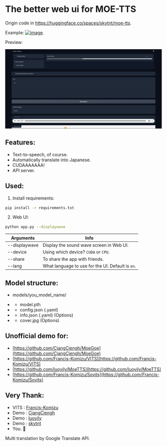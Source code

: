 # The better web ui for MOE-TTS
Origin code in https://huggingface.co/spaces/skytnt/moe-tts.

Example: [![image](https://colab.research.google.com/assets/colab-badge.svg)](https://colab.research.google.com/drive/1oNJiT_e19E3GOprrcSP00gJN_0ZSBERV?usp=sharing).

Preview:

![](preview.png)

## Features:
- Text-to-speech, of course.
- Automatically translate into Japanese.
- CUDAAAAAAA! 
- API server.

## Used:

1. Install requirements:

```bash
pip install -r requirements.txt
```

2. Web UI:

```bash
python app.py --displaywave
```

| Arguments     | Info |
|---------------| ----------|
| --displaywave | Display the sound wave screen in Web UI. |
| --device | Using which device? `CUDA` or `CPU`. |
| --share | To share the app with friends. |
| --lang | What language to use for the UI. Default is `en`. |

## Model structure:

+ models/you_model_name/
- - model.pth
- - config.json (.yaml)
- - info.json (.yaml) (Options)
- - cover.jpg (Options)

## Unofficial demo for:

- [https://github.com/CjangCjengh/MoeGoe](https://github.com/CjangCjengh/MoeGoe)
- [https://github.com/Francis-Komizu/VITS](https://github.com/Francis-Komizu/VITS)
- [https://github.com/luoyily/MoeTTS](https://github.com/luoyily/MoeTTS)
- [https://github.com/Francis-Komizu/Sovits](https://github.com/Francis-Komizu/Sovits) <br>

## Very Thank:

- VITS : [Francis-Komizu](https://github.com/Francis-Komizu/VITS)
- Demo : [CjangCjengh](https://github.com/CjangCjengh/MoeGoe)
- Demo : [luoyily](https://github.com/luoyily/MoeTTS)
- Demo : [skytnt](https://huggingface.co/spaces/skytnt/moe-tts)
- You. 🫵


Multi translation by Google Translate API.
